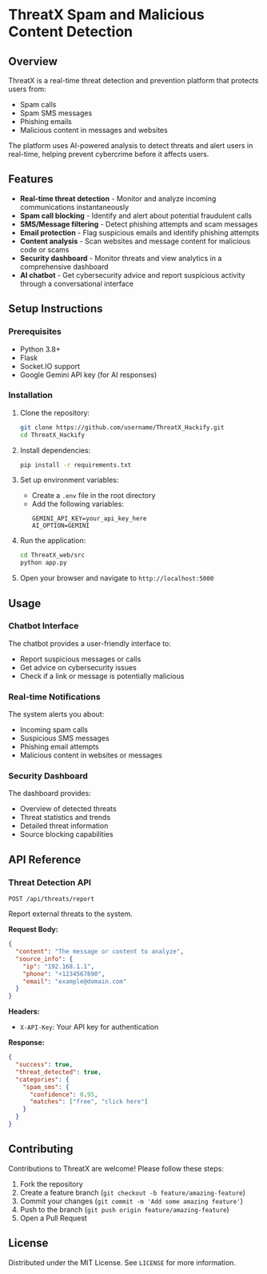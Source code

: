 # ThreatX Spam and Malicious Content Detection

## Overview

ThreatX is a real-time threat detection and prevention platform that protects users from:
- Spam calls
- Spam SMS messages
- Phishing emails
- Malicious content in messages and websites

The platform uses AI-powered analysis to detect threats and alert users in real-time, helping prevent cybercrime before it affects users.

## Features

- **Real-time threat detection** - Monitor and analyze incoming communications instantaneously
- **Spam call blocking** - Identify and alert about potential fraudulent calls
- **SMS/Message filtering** - Detect phishing attempts and scam messages
- **Email protection** - Flag suspicious emails and identify phishing attempts
- **Content analysis** - Scan websites and message content for malicious code or scams
- **Security dashboard** - Monitor threats and view analytics in a comprehensive dashboard
- **AI chatbot** - Get cybersecurity advice and report suspicious activity through a conversational interface

## Setup Instructions

### Prerequisites

- Python 3.8+
- Flask
- Socket.IO support
- Google Gemini API key (for AI responses)

### Installation

1. Clone the repository:
   ```bash
   git clone https://github.com/username/ThreatX_Hackify.git
   cd ThreatX_Hackify
   ```

2. Install dependencies:
   ```bash
   pip install -r requirements.txt
   ```

3. Set up environment variables:
   - Create a `.env` file in the root directory
   - Add the following variables:
     ```
     GEMINI_API_KEY=your_api_key_here
     AI_OPTION=GEMINI
     ```

4. Run the application:
   ```bash
   cd ThreatX_web/src
   python app.py
   ```

5. Open your browser and navigate to `http://localhost:5000`

## Usage

### Chatbot Interface

The chatbot provides a user-friendly interface to:
- Report suspicious messages or calls
- Get advice on cybersecurity issues
- Check if a link or message is potentially malicious

### Real-time Notifications

The system alerts you about:
- Incoming spam calls
- Suspicious SMS messages
- Phishing email attempts
- Malicious content in websites or messages

### Security Dashboard

The dashboard provides:
- Overview of detected threats
- Threat statistics and trends
- Detailed threat information
- Source blocking capabilities

## API Reference

### Threat Detection API

```
POST /api/threats/report
```

Report external threats to the system.

**Request Body:**
```json
{
  "content": "The message or content to analyze",
  "source_info": {
    "ip": "192.168.1.1",
    "phone": "+1234567890",
    "email": "example@domain.com"
  }
}
```

**Headers:**
- `X-API-Key`: Your API key for authentication

**Response:**
```json
{
  "success": true,
  "threat_detected": true,
  "categories": {
    "spam_sms": {
      "confidence": 0.95,
      "matches": ["free", "click here"]
    }
  }
}
```

## Contributing

Contributions to ThreatX are welcome! Please follow these steps:

1. Fork the repository
2. Create a feature branch (`git checkout -b feature/amazing-feature`)
3. Commit your changes (`git commit -m 'Add some amazing feature'`)
4. Push to the branch (`git push origin feature/amazing-feature`)
5. Open a Pull Request

## License

Distributed under the MIT License. See `LICENSE` for more information.